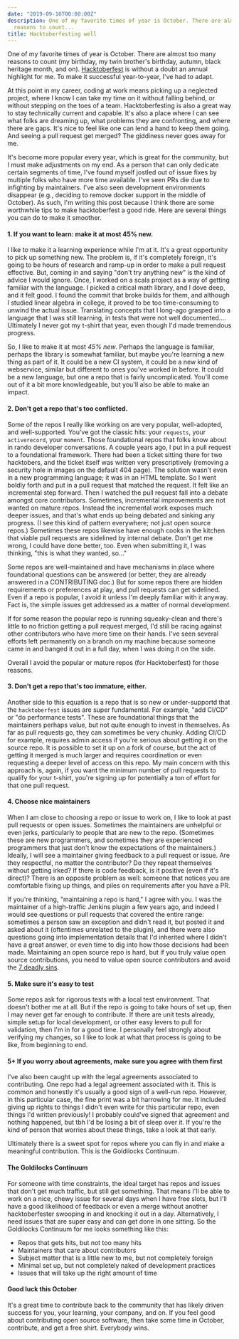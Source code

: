 ```yaml
---
date: "2019-09-10T00:00:00Z"
description: One of my favorite times of year is October. There are almost too many
  reasons to count...
title: Hacktoberfesting well
---
```

One of my favorite times of year is October. There are almost too many reasons to count (my birthday, my twin brother's birthday, autumn, black heritage month, and on). [Hacktoberfest](https://hacktoberfest.digitalocean.com/) is without a doubt an annual highlight for me. To make it successful year-to-year, I've had to adapt.

At this point in my career, coding at work means picking up a neglected project, where I know I can take my time on it without falling behind, or without stepping on the toes of a team. Hacktoberfesting is also a great way to stay technically current and capable. It's also a place where I can see what folks are dreaming up, what problems they are confronting, and where there are gaps. It's nice to feel like one can lend a hand to keep them going. And seeing a pull request get merged? The giddiness never goes away for me.

It's become more popular every year, which is great for the community, but I must make adjustments on my end. As a person that can only dedicate certain segments of time, I've found myself jostled out of issue fixes by multiple folks who have more time available. I've seen PRs die due to infighting by maintainers. I've also seen development environments disappear (e.g., deciding to remove docker support in the middle of October). As such, I'm writing this post because I think there are some worthwhile tips to make hacktoberfest a good ride. Here are several things you can do to make it smoother.

#### 1. If you want to learn: make it at most 45% new. ####
I like to make it a learning experience while I'm at it. It's a great opportunity to pick up something new. The problem is, if it's completely foreign, it's going to be hours of research and ramp-up in order to make a pull request effective. But, coming in and saying "don't try anything new" is the kind of advice I would ignore. Once, I worked on a scala project as a way of getting familiar with the language. I picked a critical math library, and I dove deep, and it felt good. I found the commit that broke builds for them, and although I studied linear algebra in college, it proved to be too time-consuming to unwind the actual issue. Translating concepts that I long-ago grasped into a language that I was still learning, in tests that were not well documented.... Ultimately I never got my t-shirt that year, even though I'd made tremendous progress.

So, I like to make it at most *45% new*. Perhaps the language is familiar, perhaps the library is somewhat familiar, but maybe you're learning a new thing as part of it. It could be a new CI system, it could be a new kind of webservice, similar but different to ones you've worked in before. It could be a new language, but one a repo that is fairly uncomplicated. You'll come out of it a bit more knowledgeable, but you'll also be able to make an impact. 

#### 2. Don't get a repo that's too conflicted. ####
Some of the repos I really like working on are very popular, well-adopted, and well-supported. You've got the classic hits: your `requests`, your `activerecord`, your `moment`. Those foundational repos that folks know about in rando developer conversations. A couple years ago, I put in a pull request to a foundational framework. There had been a ticket sitting there for two hacktobers, and the ticket itself was written very prescriptively (removing a security hole in images on the default 404 page). The solution wasn't even in a new programming language; it was in an HTML template. So I went boldly forth and put in a pull request that matched the request. It felt like an incremental step forward. Then I watched the pull request fall into a debate amongst core contributors. Sometimes, incremental improvements are not wanted on mature repos. Instead the incremental work exposes much deeper issues, and that's what ends up being debated and sinking any progress. (I see this kind of pattern everywhere; not just open source repos.) Sometimes these repos likewise have enough cooks in the kitchen that viable pull requests are sidelined by internal debate. Don't get me wrong, I could have done better, too.  Even when submitting it, I was thinking, "this is what they wanted, so..."

Some repos are well-maintained and have mechanisms in place where foundational questions can be answered (or better, they are already answered in a CONTRIBUTING doc.) But for some repos there are hidden requirements or preferences at play, and pull requests can get sidelined. Even if a repo is popular, I avoid it unless I'm deeply familiar with it anyway. Fact is, the simple issues get addressed as a matter of normal development. 

If for some reason the popular repo is running squeaky-clean and there's little to no friction getting a pull request merged, I'd still be racing against other contributors who have more time on their hands. I've seen several efforts left permanently on a branch on my machine because someone came in and banged it out in a full day, when I was doing it on the side.

Overall I avoid the popular or mature repos (for Hacktoberfest) for those reasons.


#### 3. Don't get a repo that's too immature, either. ####
Another side to this equation is a repo that is so new or under-supportd that the `hacktoberfest` issues are super fundamental. For example, "add CI/CD" or "do performance tests". These are foundational things that the maintainers perhaps value, but not quite enough to invest in themselves. As far as pull requests go, they can sometimes be very chunky. Adding CI/CD for example, requires admin access if you're serious about getting it on the source repo. It is possible to set it up on a fork of course, but the act of getting it merged is much larger and requires coordination or even requesting a deeper level of access on this repo. My main concern with this approach is, again, if you want the minimum number of pull requests to qualify for your t-shirt, you're signing up for potentially a ton of effort for that one pull request.

#### 4. Choose nice maintainers ####
When I am close to choosing a repo or issue to work on, I like to look at past pull requests or open issues. Sometimes the maintainers are unhelpful or even jerks, particularly to people that are new to the repo. (Sometimes these are new programmers, and sometimes they are experienced programmers that just don't know the expectations of the maintainers.) Ideally, I will see a maintainer giving feedback to a pull request or issue. Are they respectful, no matter the contributor? Do they repeat themselves without getting irked? If there is code feedback, is it positive (even if it's direct)? There is an opposite problem as well: someone that notices you are comfortable fixing up things, and piles on requirements after you have a PR.

If you're thinking, "maintaining a repo is hard," I agree with you. I was the maintainer of a high-traffic Jenkins plugin a few years ago, and indeed I would see questions or pull requests that covered the entire range: sometimes a person saw an exception and didn't read it, but posted it and asked about it (oftentimes unrelated to the plugin), and there were also questions going into implementation details that I'd inherited where I didn't have a great answer, or even time to dig into how those decisions had been made. Maintaining an open source repo is hard, but if you truly value open source contributions, you need to value open source contributors and avoid the [7 deadly sins](https://www.fifteenlinesoffame.com/2016/02/16/seven-deadly-sins/).

#### 5. Make sure it's easy to test ####
Some repos ask for rigorous tests with a local test environment. That doesn't bother me at all. But if the repo is going to take hours of set up, then I may never get far enough to contribute. If there are unit tests already, simple setup for local development, or other easy levers to pull for validation, then I'm in for a good time. I personally feel strongly about verifying my changes, so I like to look at what that process is going to be like, from beginning to end.

#### 5+ If you worry about agreements, make sure you agree with them first ####
I've also been caught up with the legal agreements associated to contributing. One repo had a legal agreement associated with it. This is common and honestly it's usually a good sign of a well-run repo. However, in this particular case, the fine print was a bit harrowing for me. It included giving up rights to things I didn't even write for this particular repo, even things I'd written previously! I probably could've signed that agreement and nothing happened, but tbh I'd be losing a bit of sleep over it. If you're the kind of person that worries about these things, take a look at that early.

Ultimately there is a sweet spot for repos where you can fly in and make a meaningful contribution. This is the Goldilocks Continuum.

#### The Goldilocks Continuum ####
For someone with time constraints, the ideal target has repos and issues that don't get much traffic, but still get something. That means I'll be able to work on a nice, chewy issue for several days when I have free slots, but I'll have a good likelihood of feedback or even a merge without another hacktoberfester swooping in and knocking it out in a day. Alternatively, I need issues that are super easy and can get done in one sitting. So the Goldilocks Continuum for me looks something like this:
* Repos that gets hits, but not too many hits
* Maintainers that care about contributors
* Subject matter that is a little new to me, but not completely foreign
* Minimal set up, but not completely naked of development practices
* Issues that will take up the right amount of time

#### Good luck this October ####
It's a great time to contribute back to the community that has likely driven success for you, your learning, your company, and on. If you feel good about contributing open source software, then take some time in October, contribute, and get a free shirt. Everybody wins.

